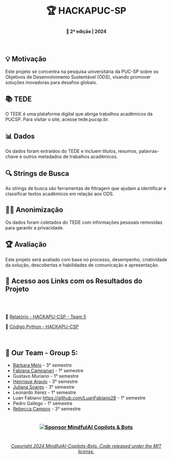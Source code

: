  <br>
 
 #  <p align="center"> 🏆 HACKAPUC-SP
 #### <p align="center"> 📅 2ª edição | 2024

 <br>

## 💡 Motivação
Este projeto se concentra na pesquisa universitária da PUC-SP sobre os Objetivos de Desenvolvimento Sustentável (ODS), visando promover soluções inovadoras para desafios globais.


## 📚 TEDE
O TEDE é uma plataforma digital que abriga trabalhos acadêmicos da PUCSP. Para visitar o site, acesse tede.pucsp.br.

## 📊 Dados
Os dados foram extraídos do TEDE e incluem títulos, resumos, palavras-chave e outros metadados de trabalhos acadêmicos.

## 🔍 Strings de Busca
As strings de busca são ferramentas de filtragem que ajudam a identificar e classificar textos acadêmicos em relação aos ODS.

## 🕵️‍♀️ Anonimização
Os dados foram coletados do TEDE com informações pessoais removidas para garantir a privacidade.

## 🏆 Avaliação
Este projeto será avaliado com base no processo, desempenho, criatividade da solução, descobertas e habilidades de comunicação e apresentação.

## 🔗 Acesso aos Links com os Resultados do Projeto

 <br><br>

📝 [Relatório - HACKAPU-CSP - Team 5](https://github.com/MindfulAI-Copilots-Bots/HACKAPUCSP/blob/ce085344cc355a47ff9c286cf28784ae6ea6fe3c/Resultados/relato%CC%81rio%20hackapucsp_Grupo_5.pdf)

🐍 [Código Python - HACKAPU-CSP](https://github.com/MindfulAI-Copilots-Bots/HACKAPUCSP/blob/a541669b14ed26160b1dbf07a64c421e36ec4a1e/Resultados/hackaPUCSP.py)

 <br>


## 👥 Our Team - Group 5:

- [Bárbara Melo](https://github.com/babisxs23) - 3° semestre
- [Fabiana Campanari](https://github.com/FabianaCampanari) - 1° semestre
- Gustavo Muriano - 1° semestre
- [Henrique Araujo](https://github.com/skRichsk) - 3° semestre
- [Juliana Soares](https://github.com/julianamiranda1) - 3° semestre
- Leonardo Xerez - 1° semestre
- Luan Fabiano https://github.com/LuanFabiano28 - 1° semestre
- Pedro Gallego - 1° semestre
- [Rebecca Campos](https://github.com/becamparezzo) - 3° semestre


#

### <p align="center"> [![Sponsor MindfulAI Copilots & Bots](https://img.shields.io/badge/Sponsor-MindfulAI%20Copilots%20%26%20Bots-brightgreen?logo=GitHub)](https://github.com/sponsors/MindfulAI-Copilots-Bots)  

#

###### <p align="center"> [Copyright 2024 MindfulAI-Copilots-Bots. Code released under the  MIT license.](https://github.com/MindfulAI-Copilots-Bots/HACKAPUCSP/blob/1f52fe3745392c0454d03ab7162670d9b09361bf/LICENSE)
